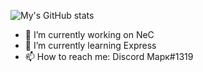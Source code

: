 ![My's GitHub stats](https://github-readme-stats.vercel.app/api?username=TrueMajner&show_icons=true&theme=radical&count_private=true)
- 🔭 I’m currently working on NeC
- 🌱 I’m currently learning Express
- 📫 How to reach me: Discord Марк#1319

